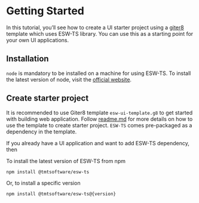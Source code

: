 # Getting Started

In this tutorial, you’ll see how to create a UI starter project using a [giter8](http://www.foundweekends.org/giter8/)
template which uses ESW-TS library. You can use this as a starting point for your own UI applications.

## Installation

`node` is mandatory to be installed on a machine for using ESW-TS. To install the latest version of node, visit the
[official website](https://nodejs.org/en/).

## Create starter project

It is recommended to use Giter8 template `esw-ui-template.g8` to get started with building web application.
Follow [readme.md](https://github.com/tmtsoftware/esw-ui-template.g8/blob/master/README.md) for more details on how to
use the template to create starter project. `ESW-TS` comes pre-packaged as a dependency in the template.

If you already have a UI application and want to add ESW-TS dependency, then

To install the latest version of ESW-TS from npm

`npm install @tmtsoftware/esw-ts`

Or, to install a specific version

`npm install @tmtsoftware/esw-ts@{version}`
